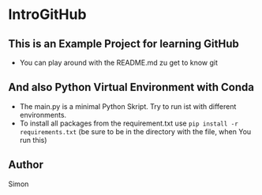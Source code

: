 # IntroGitHub

## This is an Example Project for learning GitHub

- You can play around with the README.md zu get to know git

## And also Python Virtual Environment with Conda

- The main.py is a minimal Python Skript. Try to run ist with different environments.
- To install all packages from the requirement.txt use ```pip install -r requirements.txt``` (be sure to be in the directory with the file, when You run this)

## Author

Simon
